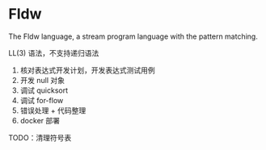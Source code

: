 # Fldw

The Fldw language, a stream program language with the pattern matching.

LL(3) 语法，不支持递归语法

1. 核对表达式开发计划，开发表达式测试用例
2. 开发 null 对象
3. 调试 quicksort
4. 调试 for-flow
5. 错误处理 + 代码整理
6. docker 部署

TODO：清理符号表